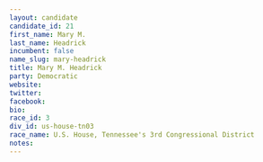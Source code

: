 ```yaml
---
layout: candidate
candidate_id: 21
first_name: Mary M.
last_name: Headrick
incumbent: false
name_slug: mary-headrick
title: Mary M. Headrick
party: Democratic
website: 
twitter: 
facebook: 
bio: 
race_id: 3
div_id: us-house-tn03
race_name: U.S. House, Tennessee's 3rd Congressional District
notes: 
---
```

